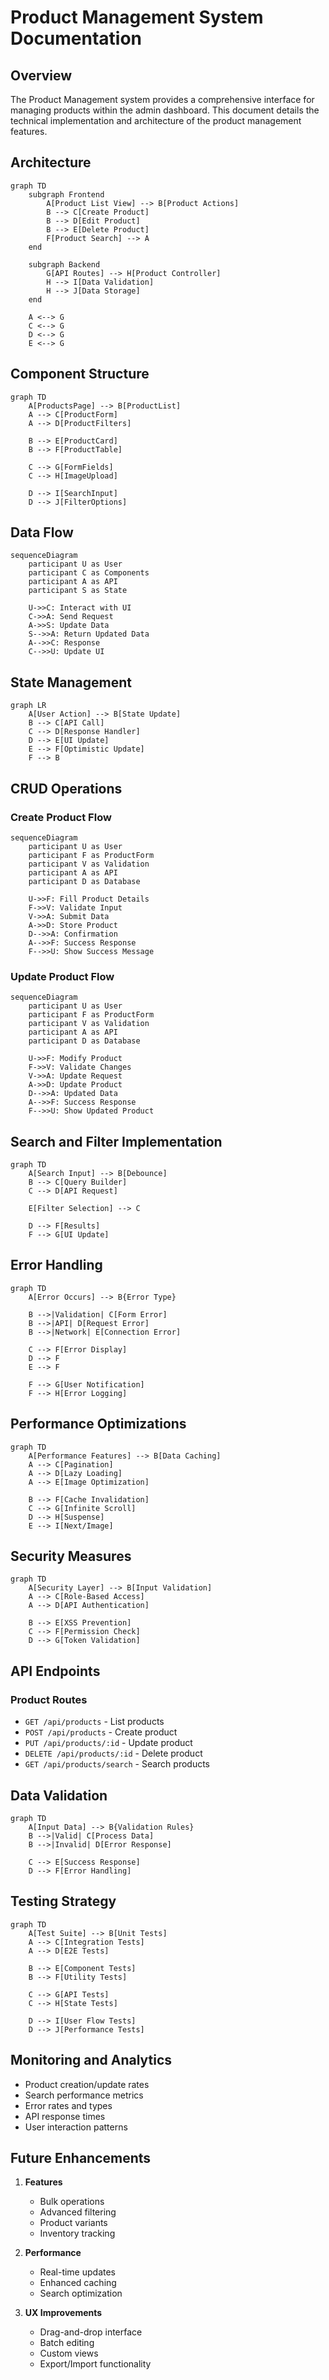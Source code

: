 # Product Management System Documentation

## Overview

The Product Management system provides a comprehensive interface for managing products within the admin dashboard. This document details the technical implementation and architecture of the product management features.

## Architecture

```mermaid
graph TD
    subgraph Frontend
        A[Product List View] --> B[Product Actions]
        B --> C[Create Product]
        B --> D[Edit Product]
        B --> E[Delete Product]
        F[Product Search] --> A
    end
    
    subgraph Backend
        G[API Routes] --> H[Product Controller]
        H --> I[Data Validation]
        H --> J[Data Storage]
    end
    
    A <--> G
    C <--> G
    D <--> G
    E <--> G
```

## Component Structure

```mermaid
graph TD
    A[ProductsPage] --> B[ProductList]
    A --> C[ProductForm]
    A --> D[ProductFilters]
    
    B --> E[ProductCard]
    B --> F[ProductTable]
    
    C --> G[FormFields]
    C --> H[ImageUpload]
    
    D --> I[SearchInput]
    D --> J[FilterOptions]
```

## Data Flow

```mermaid
sequenceDiagram
    participant U as User
    participant C as Components
    participant A as API
    participant S as State
    
    U->>C: Interact with UI
    C->>A: Send Request
    A->>S: Update Data
    S-->>A: Return Updated Data
    A-->>C: Response
    C-->>U: Update UI
```

## State Management

```mermaid
graph LR
    A[User Action] --> B[State Update]
    B --> C[API Call]
    C --> D[Response Handler]
    D --> E[UI Update]
    E --> F[Optimistic Update]
    F --> B
```

## CRUD Operations

### Create Product Flow

```mermaid
sequenceDiagram
    participant U as User
    participant F as ProductForm
    participant V as Validation
    participant A as API
    participant D as Database
    
    U->>F: Fill Product Details
    F->>V: Validate Input
    V->>A: Submit Data
    A->>D: Store Product
    D-->>A: Confirmation
    A-->>F: Success Response
    F-->>U: Show Success Message
```

### Update Product Flow

```mermaid
sequenceDiagram
    participant U as User
    participant F as ProductForm
    participant V as Validation
    participant A as API
    participant D as Database
    
    U->>F: Modify Product
    F->>V: Validate Changes
    V->>A: Update Request
    A->>D: Update Product
    D-->>A: Updated Data
    A-->>F: Success Response
    F-->>U: Show Updated Product
```

## Search and Filter Implementation

```mermaid
graph TD
    A[Search Input] --> B[Debounce]
    B --> C[Query Builder]
    C --> D[API Request]
    
    E[Filter Selection] --> C
    
    D --> F[Results]
    F --> G[UI Update]
```

## Error Handling

```mermaid
graph TD
    A[Error Occurs] --> B{Error Type}
    
    B -->|Validation| C[Form Error]
    B -->|API| D[Request Error]
    B -->|Network| E[Connection Error]
    
    C --> F[Error Display]
    D --> F
    E --> F
    
    F --> G[User Notification]
    F --> H[Error Logging]
```

## Performance Optimizations

```mermaid
graph TD
    A[Performance Features] --> B[Data Caching]
    A --> C[Pagination]
    A --> D[Lazy Loading]
    A --> E[Image Optimization]
    
    B --> F[Cache Invalidation]
    C --> G[Infinite Scroll]
    D --> H[Suspense]
    E --> I[Next/Image]
```

## Security Measures

```mermaid
graph TD
    A[Security Layer] --> B[Input Validation]
    A --> C[Role-Based Access]
    A --> D[API Authentication]
    
    B --> E[XSS Prevention]
    C --> F[Permission Check]
    D --> G[Token Validation]
```

## API Endpoints

### Product Routes
- `GET /api/products` - List products
- `POST /api/products` - Create product
- `PUT /api/products/:id` - Update product
- `DELETE /api/products/:id` - Delete product
- `GET /api/products/search` - Search products

## Data Validation

```mermaid
graph TD
    A[Input Data] --> B{Validation Rules}
    B -->|Valid| C[Process Data]
    B -->|Invalid| D[Error Response]
    
    C --> E[Success Response]
    D --> F[Error Handling]
```

## Testing Strategy

```mermaid
graph TD
    A[Test Suite] --> B[Unit Tests]
    A --> C[Integration Tests]
    A --> D[E2E Tests]
    
    B --> E[Component Tests]
    B --> F[Utility Tests]
    
    C --> G[API Tests]
    C --> H[State Tests]
    
    D --> I[User Flow Tests]
    D --> J[Performance Tests]
```

## Monitoring and Analytics

- Product creation/update rates
- Search performance metrics
- Error rates and types
- API response times
- User interaction patterns

## Future Enhancements

1. **Features**
   - Bulk operations
   - Advanced filtering
   - Product variants
   - Inventory tracking

2. **Performance**
   - Real-time updates
   - Enhanced caching
   - Search optimization

3. **UX Improvements**
   - Drag-and-drop interface
   - Batch editing
   - Custom views
   - Export/Import functionality